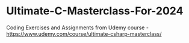 # Ultimate-C-Masterclass-For-2024
Coding Exercises and Assignments from Udemy course - https://www.udemy.com/course/ultimate-csharp-masterclass/
